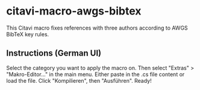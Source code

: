 # citavi-macro-awgs-bibtex
This Citavi macro fixes references with three authors according to AWGS BibTeX key rules.

## Instructions (German UI)
Select the category you want to apply the macro on. Then select "Extras" > "Makro-Editor..." in the main menu. Either paste in the .cs file content or load the file. Click "Kompilieren", then "Ausführen". Ready!
